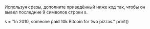 Используя срезы, дополните приведённый ниже код так, чтобы он вывел последние 9 символов строки s.


s = "In 2010, someone paid 10k Bitcoin for two pizzas."
print()